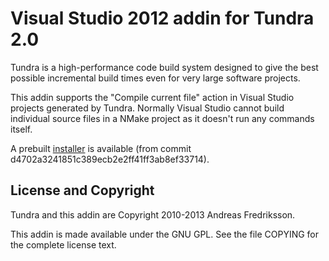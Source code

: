 
Visual Studio 2012 addin for Tundra 2.0
=============================================================================

Tundra is a high-performance code build system designed to give the best
possible incremental build times even for very large software projects.

This addin supports the "Compile current file" action in Visual Studio projects
generated by Tundra. Normally Visual Studio cannot build individual source
files in a NMake project as it doesn't run any commands itself.

A prebuilt [installer](http://s3-us-west-2.amazonaws.com/tundra2-vsaddin/TundraVS2012.msi) is available (from commit d4702a3241851c389ecb2e2ff41ff3ab8ef33714).

License and Copyright
-----------------------------------------------------------------------------

Tundra and this addin are Copyright 2010-2013 Andreas Fredriksson.

This addin is made available under the GNU GPL. See the file COPYING for the
complete license text.

